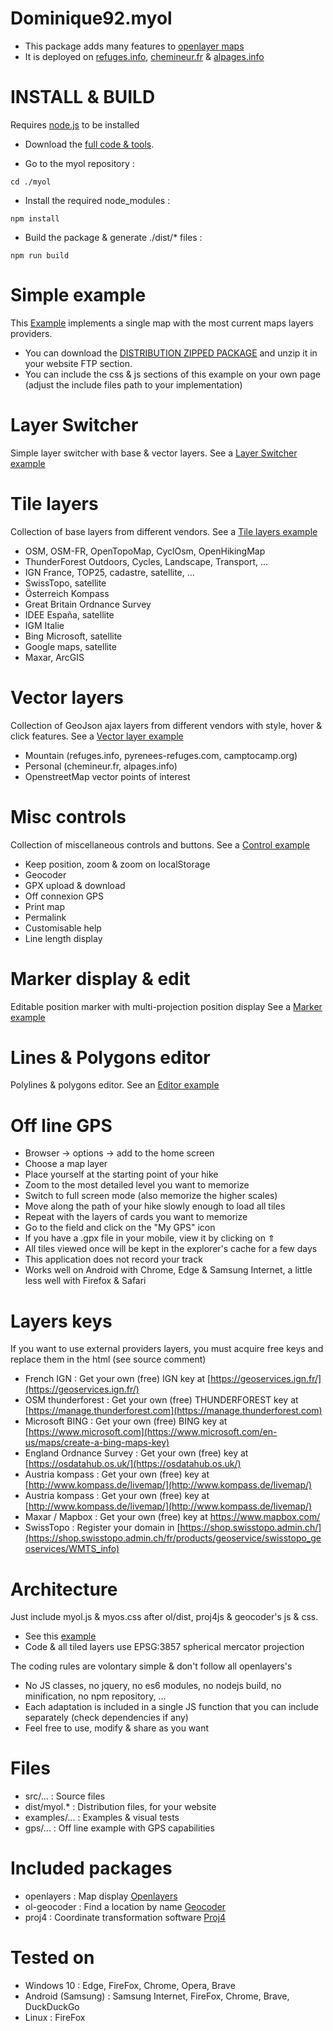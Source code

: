 Dominique92.myol
================
* This package adds many features to [openlayer maps](https://openlayers.org/)
* It is deployed on [refuges.info](https://www.refuges.info), [chemineur.fr](https://chemineur.fr) & [alpages.info](https://alpages.info)


INSTALL & BUILD
===============
Requires [node.js](https://nodejs.org/) to be installed

* Download the [full code & tools](https://github.com/Dominique92/myol/).


* Go to the myol repository :
```
cd ./myol
```
* Install the required node_modules :
```
npm install
```
* Build the package & generate ./dist/* files :
```
npm run build
```

Simple example
==============
This [Example](https://Dominique92.github.io/myol/examples/) implements a single map with the most current maps layers providers.
* You can download the [DISTRIBUTION ZIPPED PACKAGE](https://github.com/Dominique92/dev/archive/refs/heads/master.zip) and unzip it in your website FTP section.
* You can include the css & js sections of this example on your own page (adjust the include files path to your implementation)

Layer Switcher
==============
Simple layer switcher with base & vector layers.
See a [Layer Switcher example](https://Dominique92.github.io/myol/examples/?sample=layerSwitcher)

Tile layers
===========
Collection of base layers from different vendors.
See a [Tile layers example](https://Dominique92.github.io/myol/examples/?sample=tileLayer)
* OSM, OSM-FR, OpenTopoMap, CyclOsm, OpenHikingMap
* ThunderForest Outdoors, Cycles, Landscape, Transport, ...
* IGN France, TOP25, cadastre, satellite, ...
* SwissTopo, satellite
* Österreich Kompass
* Great Britain Ordnance Survey
* IDEE España, satellite
* IGM Italie
* Bing Microsoft, satellite
* Google maps, satellite
* Maxar, ArcGIS

Vector layers
=============
Collection of GeoJson ajax layers from different vendors with style, hover & click features.
See a [Vector layer example](https://Dominique92.github.io/myol/examples/?sample=vectorLayer)
* Mountain (refuges.info, pyrenees-refuges.com, camptocamp.org)
* Personal (chemineur.fr, alpages.info)
* OpenstreetMap vector points of interest

Misc controls
=============
Collection of miscellaneous controls and buttons.
See a [Control example](https://Dominique92.github.io/myol/examples/?sample=controls)
* Keep position, zoom & zoom on localStorage
* Geocoder
* GPX upload & download
* Off connexion GPS
* Print map
* Permalink
* Customisable help
* Line length display

Marker display & edit
=====================
Editable position marker with multi-projection position display
See a [Marker example](https://Dominique92.github.io/myol/examples/?sample=marker)

Lines & Polygons editor
=======================
Polylines & polygons editor.
See an [Editor example](https://Dominique92.github.io/myol/examples/?sample=editor)

Off line GPS
============
* Browser -> options -> add to the home screen
* Choose a map layer
* Place yourself at the starting point of your hike
* Zoom to the most detailed level you want to memorize
* Switch to full screen mode (also memorize the higher scales)
* Move along the path of your hike slowly enough to load all tiles
* Repeat with the layers of cards you want to memorize
* Go to the field and click on the "My GPS" icon
* If you have a .gpx file in your mobile, view it by clicking on ⇑
* All tiles viewed once will be kept in the explorer's cache for a few days
* This application does not record your track
* Works well on Android with Chrome, Edge & Samsung Internet, a little less well with Firefox & Safari

Layers keys
===========
If you want to use external providers layers, you must acquire free keys and replace them in the html (see source comment)
* French IGN : Get your own (free) IGN key at [https://geoservices.ign.fr/](https://geoservices.ign.fr/)
* OSM thunderforest : Get your own (free) THUNDERFOREST key at [https://manage.thunderforest.com](https://manage.thunderforest.com)
* Microsoft BING : Get your own (free) BING key at [https://www.microsoft.com](https://www.microsoft.com/en-us/maps/create-a-bing-maps-key)
* England Ordnance Survey : Get your own (free) key at [https://osdatahub.os.uk/](https://osdatahub.os.uk/)
* Austria kompass : Get your own (free) key at [http://www.kompass.de/livemap/](http://www.kompass.de/livemap/)
* Austria kompass : Get your own (free) key at [http://www.kompass.de/livemap/](http://www.kompass.de/livemap/)
* Maxar / Mapbox : Get your own (free) key at https://www.mapbox.com/
* SwissTopo : Register your domain in [https://shop.swisstopo.admin.ch/](https://shop.swisstopo.admin.ch/fr/products/geoservice/swisstopo_geoservices/WMTS_info)

Architecture
============
Just include myol.js & myos.css after ol/dist, proj4js & geocoder's js & css.
* See this [example](https://Dominique92.github.io/myol/examples/)
* Code & all tiled layers use EPSG:3857 spherical mercator projection

The coding rules are volontary simple & don't follow all openlayers's
* No JS classes, no jquery, no es6 modules, no nodejs build, no minification, no npm repository, ...
* Each adaptation is included in a single JS function that you can include separately (check dependencies if any)
* Feel free to use, modify & share as you want

Files
=====
* src/... : Source files
* dist/myol.* : Distribution files, for your website
* examples/... : Examples & visual tests
* gps/... : Off line example with GPS capabilities

Included packages
=================
* openlayers : Map display [Openlayers](https://openlayers.org/download/)
* ol-geocoder : Find a location by name [Geocoder](https://github.com/Dominique92/ol-geocoder/releases/latest)
* proj4 : Coordinate transformation software [Proj4](https://github.com/proj4js/proj4js/releases/latest)

Tested on
=========
* Windows 10 : Edge, FireFox, Chrome, Opera, Brave
* Android (Samsung) : Samsung Internet, FireFox, Chrome, Brave, DuckDuckGo
* Linux : FireFox
